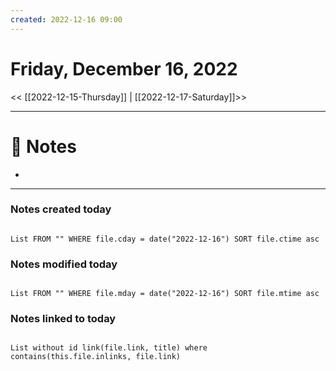 ```yaml
---
created: 2022-12-16 09:00
---
```


# Friday, December 16, 2022

<< [[2022-12-15-Thursday]] | [[2022-12-17-Saturday]]>>

---

# 📝 Notes
- 

---

### Notes created today

```dataview

List FROM "" WHERE file.cday = date("2022-12-16") SORT file.ctime asc

```

### Notes modified today

```dataview

List FROM "" WHERE file.mday = date("2022-12-16") SORT file.mtime asc

```

### Notes linked to today

```dataview 

List without id link(file.link, title) where contains(this.file.inlinks, file.link)

```